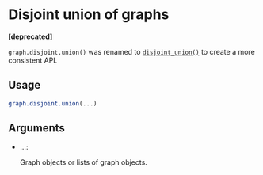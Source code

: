 # Disjoint union of graphs

**\[deprecated\]**

`graph.disjoint.union()` was renamed to
[`disjoint_union()`](https://r.igraph.org/reference/disjoint_union.md)
to create a more consistent API.

## Usage

``` r
graph.disjoint.union(...)
```

## Arguments

- ...:

  Graph objects or lists of graph objects.
